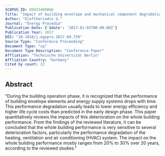```yaml
---
SCOPUS_ID: 85033409066
Title: "Impact of building envelope and mechanical component degradation on the whole building performance: A review paper"
Author: "Eleftheriadis G."
Journal: "Energy Procedia"
Publication Date: {'$date': '2017-01-01T00:00:00Z'}
Publication Year: 2017
DOI: "10.1016/j.egypro.2017.09.739"
Source Type: "Conference Proceeding"
Document Type: "cp"
Document Type Description: "Conference Paper"
Affliation: "Technische Universität Berlin"
Affliation Country: "Germany"
Cited by count: 22
---
```


## Abstract
"During the building operation phase, it is recognized that the performance of building envelope elements and energy supply systems drops with time. This performance degradation usually leads to lower energy efficiency and higher life cycle costs than predicted in the early design phase. This paper quantitatively reviews the impacts of this deterioration on the whole building performance. From the findings of the reviewed literature, it can be concluded that the whole building performance is very sensitive to several deterioration factors, particularly the performance degradation of the heating, ventilation and air conditioning (HVAC) system. The impact on the whole building performance mostly ranges from 20% to 30% over 20 years, according to the reviewed studies."
